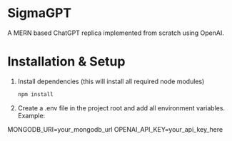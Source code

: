# SigmaGPT
A MERN based ChatGPT replica implemented from scratch using OpenAI.

# Installation & Setup

1. Install dependencies (this will install all required node modules)  
   ```bash
   npm install

2. Create a .env file in the project root and add all environment variables. Example:

MONGODB_URI=your_mongodb_url
OPENAI_API_KEY=your_api_key_here